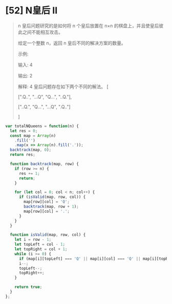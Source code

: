 # [52] N皇后 II

> n 皇后问题研究的是如何将 n 个皇后放置在 n×n 的棋盘上，并且使皇后彼此之间不能相互攻击。
>
> 给定一个整数 n，返回 n 皇后不同的解决方案的数量。
>
> 示例:
>
> 输入: 4
>
> 输出: 2
>
> 解释: 4 皇后问题存在如下两个不同的解法。
> [
>
> [".Q..", "...Q", "Q...", "..Q."],
>
> ["..Q.", "Q...", "...Q", ".Q.."]
>
> ]

```js
var totalNQueens = function(n) {
  let res = 0;
  const map = Array(n)
    .fill('')
    .map(x => Array(n).fill('.'));
  backtrack(map, 0);
  return res;

  function backtrack(map, row) {
    if (row >= n) {
      res += 1;
      return;
    }

    for (let col = 0; col < n; col++) {
      if (isValid(map, row, col)) {
        map[row][col] = 'Q';
        backtrack(map, row + 1);
        map[row][col] = '.';
      }
    }
  }

  function isValid(map, row, col) {
    let i = row - 1;
    let topLeft = col - 1;
    let topRight = col + 1;
    while (i >= 0) {
      if (map[i][topLeft] === 'Q' || map[i][col] === 'Q' || map[i][topRight] === 'Q') return false;
      i--;
      topLeft--;
      topRight++;
    }

    return true;
  }
};
```
